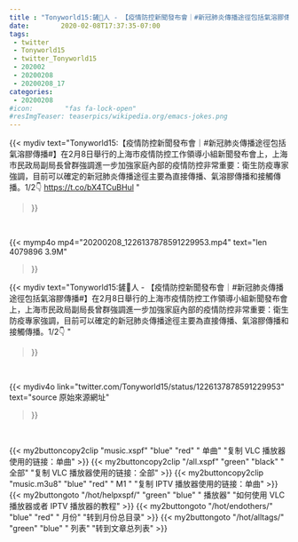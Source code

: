 ```yaml
---
title : "Tonyworld15:鏟🐍人 - 【疫情防控新聞發布會｜#新冠肺炎傳播途徑包括氣溶膠傳播#】在2月8日舉行的上海市疫情防控工作領導小組新聞發布會上，上海市民政局副局長曾群強調進一步加強家庭內部的疫情防控非常重要：衛生防疫專家強調，目前可以確定的新冠肺炎傳播途徑主要為直接傳播、氣溶膠傳播和接觸傳播。1/2👇 "
date:        2020-02-08T17:37:35-07:00
tags:
 - twitter
 - Tonyworld15
 - twitter_Tonyworld15
 - 202002
 - 20200208
 - 20200208_17
categories:
 - 20200208
#icon:        "fas fa-lock-open"
#resImgTeaser: teaserpics/wikipedia.org/emacs-jokes.png
---
```


{{< mydiv text="Tonyworld15:【疫情防控新聞發布會｜#新冠肺炎傳播途徑包括氣溶膠傳播#】在2月8日舉行的上海市疫情防控工作領導小組新聞發布會上，上海市民政局副局長曾群強調進一步加強家庭內部的疫情防控非常重要：衛生防疫專家強調，目前可以確定的新冠肺炎傳播途徑主要為直接傳播、氣溶膠傳播和接觸傳播。1/2👇 https://t.co/bX4TCuBHul "
>}}
<br>


{{< mymp4o mp4="20200208_1226137878591229953.mp4"
text="len 4079896    3.9M"
>}}


{{< mydiv text="Tonyworld15:鏟🐍人 - 【疫情防控新聞發布會｜#新冠肺炎傳播途徑包括氣溶膠傳播#】在2月8日舉行的上海市疫情防控工作領導小組新聞發布會上，上海市民政局副局長曾群強調進一步加強家庭內部的疫情防控非常重要：衛生防疫專家強調，目前可以確定的新冠肺炎傳播途徑主要為直接傳播、氣溶膠傳播和接觸傳播。1/2👇 "
>}}
<br>

{{< mydiv4o link="twitter.com/Tonyworld15/status/1226137878591229953"
text="source 原始來源網址"
>}}


<br>





{{< my2buttoncopy2clip "music.xspf"        "blue"   "red"    " 单曲"  "复制 VLC 播放器使用的链接：单曲" >}} {{< my2buttoncopy2clip "/all.xspf"         "green"  "black"  " 全部"  "复制 VLC 播放器使用的链接：全部" >}} {{< my2buttoncopy2clip "music.m3u8"        "blue"   "red"    " M1 "    "复制 IPTV 播放器使用的链接：单曲" >}} {{< my2buttongoto      "/hot/helpxspf/"    "green"  "blue"   " 播放器" "如何使用 VLC 播放器或者 IPTV 播放器的教程" >}} {{< my2buttongoto      "/hot/endothers/"   "blue"   "red"    " 月份"   "转到月份总目录" >}} {{< my2buttongoto      "/hot/alltags/"     "green"  "blue"   " 列表"   "转到文章总列表" >}} 
